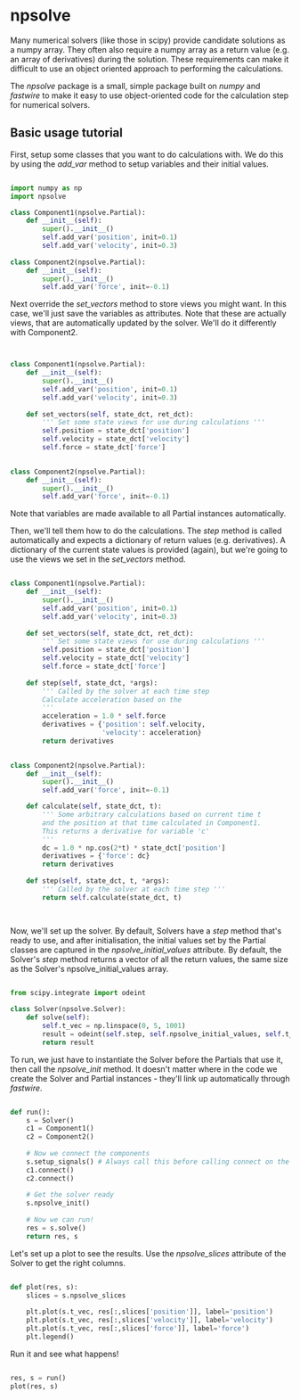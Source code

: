 # npsolve

Many numerical solvers (like those in scipy) provide candidate solutions as a numpy array. They often also require a numpy array as a return value (e.g. an array of derivatives) during the solution. These requirements can make it difficult to use an object oriented approach to performing the calculations. 

The *npsolve* package is a small, simple package built on *numpy* and *fastwire* to make it easy to use object-oriented code for the calculation step for numerical solvers.


## Basic usage tutorial


First, setup some classes that you want to do calculations with. We do this by using the *add_var* method to setup variables and their initial values.

```python

import numpy as np
import npsolve

class Component1(npsolve.Partial):
    def __init__(self):
        super().__init__()
        self.add_var('position', init=0.1)
        self.add_var('velocity', init=0.3)
    
class Component2(npsolve.Partial):
    def __init__(self):
        super().__init__()
        self.add_var('force', init=-0.1)

```

Next override the *set_vectors* method to store views you might want. In this case, we'll just save the variables as attributes. Note that these are actually views, that are automatically updated by the solver. We'll do it differently with Component2.

```python


class Component1(npsolve.Partial):
    def __init__(self):
        super().__init__()
        self.add_var('position', init=0.1)
        self.add_var('velocity', init=0.3)
    
    def set_vectors(self, state_dct, ret_dct):
        ''' Set some state views for use during calculations '''
        self.position = state_dct['position']
        self.velocity = state_dct['velocity']
        self.force = state_dct['force']
    

class Component2(npsolve.Partial):
    def __init__(self):
        super().__init__()
        self.add_var('force', init=-0.1)

```

Note that variables are made available to all Partial instances automatically.

Then, we'll tell them how to do the calculations. The *step* method is called automatically and expects a dictionary of return values (e.g. derivatives). A dictionary of the current state values is provided (again), but we're going to use the views we set in the *set_vectors* method.

```python

class Component1(npsolve.Partial):
    def __init__(self):
        super().__init__()
        self.add_var('position', init=0.1)
        self.add_var('velocity', init=0.3)
    
    def set_vectors(self, state_dct, ret_dct):
        ''' Set some state views for use during calculations '''
        self.position = state_dct['position']
        self.velocity = state_dct['velocity']
        self.force = state_dct['force']
    
    def step(self, state_dct, *args):
        ''' Called by the solver at each time step 
        Calculate acceleration based on the 
        '''
        acceleration = 1.0 * self.force
        derivatives = {'position': self.velocity,
                       'velocity': acceleration}
        return derivatives
		

class Component2(npsolve.Partial):
    def __init__(self):
        super().__init__()
        self.add_var('force', init=-0.1)

    def calculate(self, state_dct, t):
        ''' Some arbitrary calculations based on current time t
        and the position at that time calculated in Component1.
        This returns a derivative for variable 'c'
        '''
        dc = 1.0 * np.cos(2*t) * state_dct['position']
        derivatives = {'force': dc}
        return derivatives
    
    def step(self, state_dct, t, *args):
        ''' Called by the solver at each time step '''
        return self.calculate(state_dct, t)
        
		
```

Now, we'll set up the solver. By default, Solvers have a *step* method that's ready to use, and after initialisation, the initial values set by the Partial classes are captured in the *npsolve_initial_values* attribute. By default, the Solver's *step* method returns a vector of all the return values, the same size as the Solver's npsolve_initial_values array.


```python

from scipy.integrate import odeint

class Solver(npsolve.Solver):
    def solve(self):
        self.t_vec = np.linspace(0, 5, 1001)
        result = odeint(self.step, self.npsolve_initial_values, self.t_vec)
        return result
```


To run, we just have to instantiate the Solver before the Partials that use it, then call the *npsolve_init* method. It doesn't matter where in the code we create the Solver and Partial instances - they'll link up automatically through *fastwire*.


```python

def run():
    s = Solver()
    c1 = Component1()
    c2 = Component2()
	
	# Now we connect the components
    s.setup_signals() # Always call this before calling connect on the Partial classes.
    c1.connect()
    c2.connect()
	
	# Get the solver ready
    s.npsolve_init()
	
    # Now we can run!
    res = s.solve()
    return res, s

```

Let's set up a plot to see the results. Use the *npsolve_slices* attribute of the Solver to get the right columns.

```python

def plot(res, s):
    slices = s.npsolve_slices
    
    plt.plot(s.t_vec, res[:,slices['position']], label='position')
    plt.plot(s.t_vec, res[:,slices['velocity']], label='velocity')
    plt.plot(s.t_vec, res[:,slices['force']], label='force')
    plt.legend()

```

Run it and see what happens!

```python

res, s = run()
plot(res, s)

```








